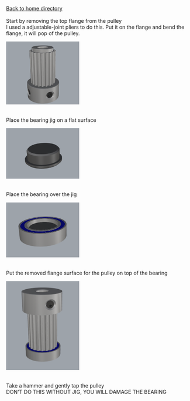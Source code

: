 <a href="../readme.md">Back to home directory</a><br>
<br>
Start by removing the top flange from the pulley <br>
I used a adjustable-joint pliers to do this. Put it on the flange and bend the flange, it will pop of the pulley. <br>
<p align="left"><img width="200" src="remove%20flange.png"></p>
<br>
Place the bearing jig on a flat surface <br>
<p align="left"><img width="200" src="jig.png"></p>
<br>
Place the bearing over the jig <br>
<p align="left"><img width="200" src="bearing_over_jig.png"></p>
<br>
Put the removed flange surface for the pulley on top of the bearing <br>
<p align="left"><img width="200" src="pulley_on_bearing.png"></p>
<br>
Take a hammer and gently tap the pulley <br>
DON'T DO THIS WITHOUT JIG, YOU WILL DAMAGE THE BEARING <br.
